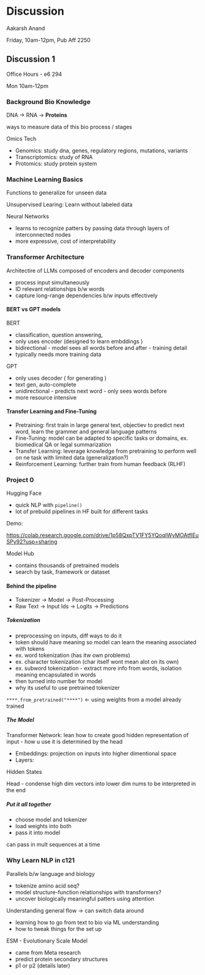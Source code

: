 # Discussion

Aakarsh Anand

Friday, 10am-12pm, Pub Aff 2250

## Discussion 1

Office Hours - e6 294

Mon 10am-12pm

### Background Bio Knowledge

DNA -> RNA -> **Proteins**

ways to measure data of this bio process / stages

Omics Tech
- Genomics: study dna, genes, regulatory regions, mutations, variants
- Transcriptomics: study of RNA
- Protomics: study protein system

### Machine Learning Basics

Functions to generalize for unseen data

Unsupervised Learing: Learn without labeled data

Neural Networks
- learns to recognize patters by passing data through layers of interconnected nodes
- more expressive, cost of interpretability 

### Transformer Architecture

Architectire of LLMs composed of encoders and decoder components
- process input simultaneously
- ID relevant relationships b/w words
- capture long-range dependencies b/w inputs effectively 

#### BERT vs GPT models

BERT	
- classification, question answering, 
- only uses encoder (designed to learn embddings )
- bidirectional - model sees all words before and after - training detail 
- typically needs more training data

GPT
- only uses decoder ( for generating )
- text gen, auto-complete
- unidirectional - predicts next word - only sees words before
- more resource intensive

#### Transfer Learning and Fine-Tuning
- Pretraining: first train in large general text, objectiev to predict next word, learn the grammer and general language patterns
- Fine-Tuning: model can be adapted to specific tasks or domains, ex. biomedical QA or legal summarization
- Transfer Learning: leverage knowledge from pretraining to perform well on ne task with limited data (generalization?)
- Reinforcement Learning: further train from human feedback (RLHF)

### Project 0

Hugging Face
- quick NLP with `pipeline()`
- lot of prebuild pipelines in HF built for different tasks

Demo:

https://colab.research.google.com/drive/1p58QxpTV1FY5YQoqlWyMOAtfIEuSPy92?usp=sharing

Model Hub
- contains thousands of pretrained models
- search by task, framework or dataset

#### Behind the pipeline
- Tokenizer -> Model -> Post-Processing
- Raw Text -> Input Ids -> Logits -> Predictions

##### Tokenization
- preprocessing on inputs, diff ways to do it
- token should have meaning so model can learn the meaning associated with tokens
- ex. word tokenization (has itw own problems)
- ex. character tokenization (char itself wont mean alot on its own)
- ex. subword tokenization - extract more info from words, isolation meaning encapsulated in words
- then turned into number for model
- why its useful to use pretrained tokenizer 

`****.from_pretrained("****")` <- using weights from a model already trained

##### The Model

Transformer Network: lean how to create good hidden representation of input - how u use it is determined by the head
- Embeddings: projection on inputs into higher dimentional space
- Layers: 

Hidden States

Head - condense high dim vectors into lower dim nums to be interpreted in the end

##### Put it all together
- choose model and tokenizer
- load weights into both
- pass it into model

can pass in mult sequences at a time

### Why Learn NLP in c121

Parallels b/w language and biology
- tokenize amino acid seq?
- model structure-function relationships with transformers?
- uncover biologically meaningful patters using attention

Understanding general flow -> can switch data around
- learning how to go from text to bio via ML understanding
- how to tweak things for the set up

ESM - Evolutionary Scale Model
- came from Meta research
- predict protein secondary structures
- p1 or p2 (details later)




